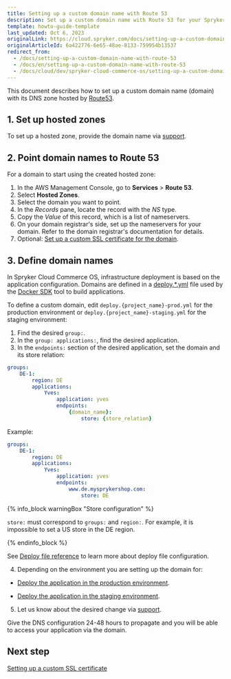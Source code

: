 ```yaml
---
title: Setting up a custom domain name with Route 53
description: Set up a custom domain name with Route 53 for your Spryker application, including DNS configuration and deployment in production or staging environments.
template: howto-guide-template
last_updated: Oct 6, 2023
originalLink: https://cloud.spryker.com/docs/setting-up-a-custom-domain-name-with-route-53
originalArticleId: 6a422776-6e65-48ae-8133-759954b13537
redirect_from:
  - /docs/setting-up-a-custom-domain-name-with-route-53
  - /docs/en/setting-up-a-custom-domain-name-with-route-53
  - /docs/cloud/dev/spryker-cloud-commerce-os/setting-up-a-custom-domain-name/setting-up-a-custom-domain-name-with-route-53.html
---
```


This document describes how to set up a custom domain name (domain) with its DNS zone hosted by [Route53](https://docs.aws.amazon.com/Route53/latest/DeveloperGuide/Welcome.html).

## 1. Set up hosted zones

To set up a hosted zone, provide the domain name via [support](https://spryker.force.com/support/s/).

## 2. Point domain names to Route 53

For a domain to start using the created hosted zone:

1. In the AWS Management Console, go to **Services** > **Route 53**.
2. Select **Hosted Zones**.
3. Select the domain you want to point.
4. In the *Records* pane, locate the record with the *NS* type.
5. Copy the *Value* of this record, which is a list of nameservers.
6. On your domain registrar's side, set up the nameservers for your domain. Refer to the domain registrar's documentation for details.
7. Optional: [Set up a custom SSL certificate for the domain](/docs/ca/dev/setting-up-a-custom-ssl-certificate.html).


## 3. Define domain names

In Spryker Cloud Commerce OS, infrastructure deployment is based on the application configuration.
Domains are defined in a [deploy.*.yml](/docs/dg/dev/sdks/the-docker-sdk/deploy-file/deploy-file-reference.html) file used by the [Docker SDK](/docs/dg/dev/sdks/the-docker-sdk/the-docker-sdk.html) tool to build applications.

To define a custom domain, edit `deploy.{project_name}-prod.yml` for the production environment or `deploy.{project_name}-staging.yml` for the staging environment:

1. Find the desired `group:`.
2. In the `group: applications:`, find the desired application.
3. In the `endpoints:` section of the desired application, set the domain and its store relation:

```yaml
groups:
    DE-1:
        region: DE
        applications:
            Yves:
                application: yves
                endpoints:
                    {domain_name}:
                        store: {store_relation}
```
Example:

```yaml
groups:
    DE-1:
        region: DE
        applications:
            Yves:
                application: yves
                endpoints:
                    www.de.mysprykershop.com:
                        store: DE
```

{% info_block warningBox "Store configuration" %}

`store:` must correspond to `groups:` and `region:`. For example, it is impossible to set a US store in the DE region.

{% endinfo_block %}

See [Deploy file reference](/docs/dg/dev/sdks/the-docker-sdk/deploy-file/deploy-file-reference.html) to learn more about deploy file configuration.

4. Depending on the environment you are setting up the domain for:

* [Deploy the application in the production environment](/docs/ca/dev/deploy-in-a-production-environment.html).

* [Deploy the application in the staging environment](/docs/ca/dev/deploy-in-a-staging-environment.html).


5.  Let us know about the desired change via [support](https://spryker.force.com/support/s/).

Give the DNS configuration 24-48 hours to propagate and you will be able to access your application via the domain.



## Next step

[Setting up a custom SSL certificate](/docs/ca/dev/setting-up-a-custom-ssl-certificate.html)
